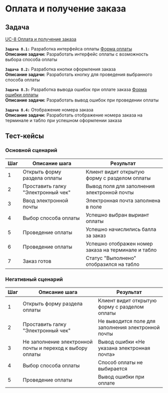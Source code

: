 # Оплата и получение заказа

## Задача

[UC-8 Оплата и получение заказа](../req.md#uc8)

**`Задача 8.1:`** Разработка интерфейса оплаты [Форма оплаты](../uix.md#wf8)
<br>
**Описание задачи:** Разработать интерфейс оплаты с возможность выбора способа оплаты

**`Задача 8.2:`** Разработка кнопки оформления заказа
<br>
**Описание задачи:** Разработать кнопку для проведения выбранного способа оплаты

**`Задача 8.3:`** Разработка вывода ошибок при оплате заказа [Форма ошибки оплаты](../uix.md#wf12)
<br>
**Описание задачи:**  Разработать вывод ошибок при проведении оплаты

**`Задача 8.4:`** Отображение номера заказа
<br>
**Описание задачи:** Разработать отображение номера заказа на терминале и табло при успешном оформлении заказа

## Тест-кейсы

###  Основной сценарий

| Шаг | Описание шага                                    | Результат                                             |
|-----|--------------------------------------------------|-------------------------------------------------------|
| 1   | Открыть форму раздела оплаты                     | Клиент видит открытую форму с разделом оплаты         |
| 2   | Проставить галку "Электронный чек"               | Вывод поля для заполнения электронной почты           |
| 3   | Ввод электронной почты                           | Электронная почта заполнена в поле                    |
| 4   | Выбор способа оплаты                             | Успешно выбран выриант оплаты                         |
| 5   | Проведение оплаты                                | Успешно начислились балла за заказ                    |
| 6   | Проведение оплаты                                | Успешно отображен номер заказа на терминале и табло   |
| 7   | Заказ готов                                      | Статус "Выполнено" отобразился на табло               |

### Негативный сценарий

| Шаг | Описание шага                                        | Результат                                       |
|-----|------------------------------------------------------|-------------------------------------------------|
| 1   | Открыть форму раздела оплаты                         | Клиент видит открытую форму с разделом оплаты   |
| 2   | Проставить галку "Электронный чек"                   | Не выводится поле для заполнения электронной почты  |
| 3   | Не заполнение электронной почты и переход к выбору оплаты| Вывод ошибки «Не указана электронная почта» |
| 4   | Выбор способа оплаты                                 | Способ оплаты не выбирается                     |
| 5   | Проведение оплаты                                    | Вывод ошибки при оплате                         |
